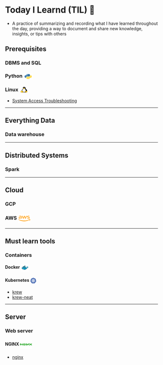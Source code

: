 # Today I Learnd (TIL) 🧐
- A practice of summarizing and recording what I have learned throughout the day, providing a way to document and share new knowledge, insights, or tips with others


## Prerequisites
### DBMS and SQL

### Python   <img align="center" alt="python" height="20" width="30" src="https://raw.githubusercontent.com/devicons/devicon/master/icons/python/python-original.svg">

### Linux   <img align="center" alt="linux" height="20" width="30" src="https://raw.githubusercontent.com/devicons/devicon/master/icons/linux/linux-original.svg">
* [System Access Troubleshooting](linux/SystemAccessTroubleshooting.md)
---
## Everything Data
### Data warehouse

---
## Distributed Systems
### Spark
---
## Cloud

### GCP

### AWS <img align="center" alt="AWS" height="30" width="40" src="https://raw.githubusercontent.com/devicons/devicon/master/icons/amazonwebservices/amazonwebservices-plain-wordmark.svg">

---
## Must learn tools
### Containers
#### Docker <img align="center" alt="Docker" height="25" width="25" src="https://raw.githubusercontent.com/devicons/devicon/master/icons/docker/docker-original.svg">
 
#### Kubernetes <img align="center" alt="kubernetes" height="20" width="20" src="https://raw.githubusercontent.com/devicons/devicon/master/icons/kubernetes/kubernetes-plain.svg">

* [krew](kubernetes/krew.md)
* [krew-neat](kubernetes/krew-neat.md)
 


---
## Server 
### Web server
#### NGINX   <img align="center" alt="python" height="30" width="40" src="https://raw.githubusercontent.com/devicons/devicon/master/icons/nginx/nginx-original.svg">

* [nginx](server/web_server/nginx.md)

<!--  
<div style="display: inline_block"><br>
  <img align="center" alt="Node" height="30" width="40" src="https://raw.githubusercontent.com/devicons/devicon/master/icons/nodejs/nodejs-plain-wordmark.svg">
  <img align="center" alt="Java" height="30" width="40" src="https://raw.githubusercontent.com/devicons/devicon/master/icons/java/java-original-wordmark.svg">
  <img align="center" alt="jupyter" height="30" width="40" src="https://raw.githubusercontent.com/devicons/devicon/master/icons/jupyter/jupyter-original-wordmark.svg">
 
<img align="center" alt="pandas" height="30" width="40" src="https://raw.githubusercontent.com/devicons/devicon/master/icons/pandas/pandas-original-wordmark.svg">
  <img align="center" alt="MySQL" height="30" width="40" src="https://raw.githubusercontent.com/devicons/devicon/master/icons/mysql/mysql-original-wordmark.svg">
  <img align="center" alt="postgresql" height="30" width="40" src="https://raw.githubusercontent.com/devicons/devicon/master//icons/postgresql/postgresql-original-wordmark.svg">                                                              
</div>
-->
